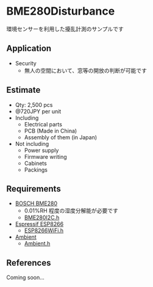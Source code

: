 # BME280Disturbance

環境センサーを利用した擾乱計測のサンプルです

## Application

- Security
  - 無人の空間において、窓等の開放の判断が可能です

## Estimate

- Qty: 2,500 pcs
- @720JPY per unit
- Including
  - Electrical parts
  - PCB (Made in China)
  - Assembly of them (in Japan)
- Not including
  - Power supply
  - Firmware writing
  - Cabinets
  - Packings

## Requirements

- [BOSCH BME280](https://www.bosch-sensortec.com/bst/products/all_products/bme280)
  - 0.01%RH 程度の湿度分解能が必要です
  - [BME280I2C.h](https://github.com/finitespace/BME280)
- [Espressif ESP8266](https://espressif.com/en/products/hardware/esp8266ex/overview)
  - [ESP8266WiFi.h](https://github.com/esp8266/Arduino)
- [Ambient](https://ambidata.io/)
  - [Ambient.h](https://github.com/TakehikoShimojima/Ambient_ESP8266_lib)

## References

Coming soon...
